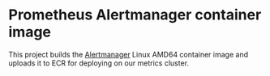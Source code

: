 # Prometheus Alertmanager container image

This project builds the [Alertmanager](https://github.com/prometheus/alertmanager) Linux AMD64 container image and uploads it to ECR for deploying on our metrics cluster.
